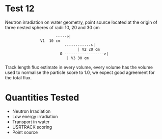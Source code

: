 Test 12
=====================
Neutron irradiation on water geometry, point source located at the 
origin of three nested spheres of radii 10, 20 and 30 cm

	                       ----->|
			        V1  10 cm
                               ------------>|
                                     | V2 20 cm
                             O ------------------>|
			                    | V3 30 cm        
                             
Track length flux estimate in every volume, every volume has the volume 
used to normalise the particle score to 1.0, we expect good agreement for 
the total flux.

Quantities Tested
=====================
* Neutron Irradiation
* Low energy irradiation
* Transport in water
* USRTRACK scoring
* Point source